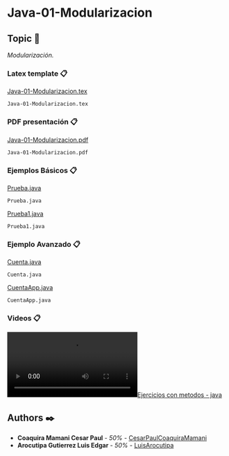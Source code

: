 # Java-01-Modularizacion
## Topic 🚀

_Modularización._


### Latex template 📋

[Java-01-Modularizacion.tex](https://github.com/CesarPaulCoaquiraMamani/Java-01-Modularizacion/blob/master/Latex/Java-01-Modularizacion.tex)

```
Java-01-Modularizacion.tex
```

### PDF presentación 📋

[Java-01-Modularizacion.pdf](https://github.com/CesarPaulCoaquiraMamani/Java-01-Modularizacion/blob/master/Latex/Java-01-Modularizacion.pdf)

```
Java-01-Modularizacion.pdf
```

### Ejemplos Básicos 📋

[Prueba.java](https://github.com/CesarPaulCoaquiraMamani/Java-01-Modularizacion/blob/master/Latex/Java/Prueba.java)

```
Prueba.java
```
[Prueba1.java](https://github.com/CesarPaulCoaquiraMamani/Java-01-Modularizacion/blob/master/Latex/Java/Prueba1.java)

```
Prueba1.java
```

### Ejemplo Avanzado 📋

[Cuenta.java](https://github.com/CesarPaulCoaquiraMamani/Java-01-Modularizacion/blob/master/Latex/Java/Cuenta.java)

```
Cuenta.java
```
[CuentaApp.java](https://github.com/CesarPaulCoaquiraMamani/Java-01-Modularizacion/blob/master/Latex/Java/CuentaApp.java)

```
CuentaApp.java
```

### Videos 📋

[![Ejercicios con metodos - java](https://github.com/CesarPaulCoaquiraMamani/Java-01-Modularizacion/blob/master/Ejercicios%20con%20m%C3%A9todos%20-%20Java.mp4)](https://youtu.be/pM8--ZDZ-I4 "Ejercicios con metodos - java")



## Authors ✒️

* **Coaquira Mamani Cesar Paul** - *50%* - [CesarPaulCoaquiraMamani](https://github.com/CesarPaulCoaquiraMamani)
* **Arocutipa Gutierrez Luis Edgar** - *50%* - [LuisArocutipa](https://github.com/LuisArocutipa)

